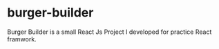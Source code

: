 # burger-builder
Burger Builder is a small React Js Project I developed for practice React framwork.
